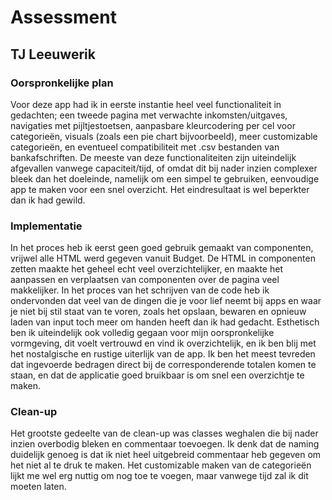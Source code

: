 # Assessment
## TJ Leeuwerik

### Oorspronkelijke plan
Voor deze app had ik in eerste instantie heel veel functionaliteit in gedachten; een tweede pagina met verwachte inkomsten/uitgaves, navigaties met pijltjestoetsen, aanpasbare kleurcodering per cel voor categorieën, visuals (zoals een pie chart bijvoorbeeld), meer customizable categorieën, en eventueel compatibiliteit met .csv bestanden van bankafschriften. De meeste van deze functionaliteiten zijn uiteindelijk afgevallen vanwege capaciteit/tijd, of omdat dit bij nader inzien complexer bleek dan het doeleinde, namelijk om een simpel te gebruiken, eenvoudige app te maken voor een snel overzicht. Het eindresultaat is wel beperkter dan ik had gewild. 

### Implementatie
In het proces heb ik eerst geen goed gebruik gemaakt van componenten, vrijwel alle HTML werd gegeven vanuit Budget. De HTML in componenten zetten maakte het geheel echt veel overzichtelijker, en maakte het aanpassen en verplaatsen van componenten over de pagina veel makkelijker. In het proces van het schrijven van de code heb ik ondervonden dat veel van de dingen die je voor lief neemt bij apps en waar je niet bij stil staat van te voren, zoals het opslaan, bewaren en opnieuw laden van input toch meer om handen heeft dan ik had gedacht. Esthetisch ben ik uiteindelijk ook volledig gegaan voor mijn oorspronkelijke vormgeving, dit voelt vertrouwd en vind ik overzichtelijk, en ik ben blij met het nostalgische en rustige uiterlijk van de app. Ik ben het meest tevreden dat ingevoerde bedragen direct bij de corresponderende totalen komen te staan, en dat de applicatie goed bruikbaar is om snel een overzichtje te maken.

### Clean-up
Het grootste gedeelte van de clean-up was classes weghalen die bij nader inzien overbodig bleken en commentaar toevoegen. Ik denk dat de naming duidelijk genoeg is dat ik niet heel uitgebreid commentaar heb gegeven om het niet al te druk te maken. Het customizable maken van de categorieën lijkt me wel erg nuttig om nog toe te voegen, maar vanwege tijd zal ik dit moeten laten.  